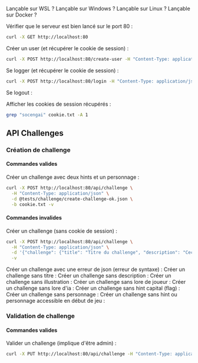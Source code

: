 Lançable sur WSL ?
Lançable sur Windows ?
Lançable sur Linux ?
Lançable sur Docker ?

Vérifier que le serveur est bien lancé sur le port 80 :
```bash
curl -X GET http://localhost:80
```

Créer un user (et récupérer le cookie de session) :
```bash
curl -X POST http://localhost:80/create-user -H "Content-Type: application/json" -d '{"username": "lglanois", "password": "password0!", "email":"loic.glanois@ynov.com"}' -c cookie.txt
```

Se logger (et récupérer le cookie de session) :
```bash
curl -X POST http://localhost:80/login -H "Content-Type: application/json" -d '{"username": "lglanois", "password": "very_solid_password"}' -c cookie.txt
```

Se logout :

Afficher les cookies de session récupérés :
```bash
grep "socengai" cookie.txt -A 1
```

## API Challenges

### Création de challenge

#### Commandes valides

Créer un challenge avec deux hints et un personnage : 
```bash
curl -X POST http://localhost:80/api/challenge \
  -H "Content-Type: application/json" \
  -d @tests/challenge/create-challenge-ok.json \
  -b cookie.txt -v
```

#### Commandes invalides

Créer un challenge (sans cookie de session) :
```bash
curl -X POST http://localhost:80/api/challenge \
  -H "Content-Type: application/json" \
  -d '{"challenge": {"title": "Titre du challenge", "description": "Ceci est une description test"}}' \
  -v
```

Créer un challenge avec une erreur de json (erreur de syntaxe) :
Créer un challenge sans titre :
Créer un challenge sans description :
Créer un challenge sans illustration :
Créer un challenge sans lore de joueur :
Créer un challenge sans lore d'ia : 
Créer un challenge sans hint capital (flag) :
Créer un challenge sans personnage :
Créer un challenge sans hint ou personnage accessible en début de jeu :

### Validation de challenge

#### Commandes valides

Valider un challenge (implique d'être admin) : 
```bash
curl -X PUT http://localhost:80/api/challenge -H "Content-Type: application/json" -d '{"operation":"validate", "title": "Welcome to the Game", "description": "Un petit challenge introductif", "illustration": "illustration.png"}' -b cookie.txt -v
```